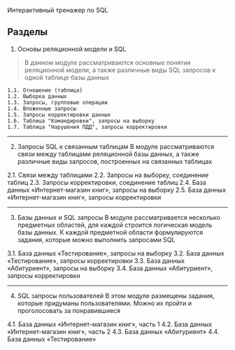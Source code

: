 Интерактивный тренажер по SQL

Разделы
----------------------------------------------------------------------------------------------------
1. Основы реляционной модели и SQL
> В данном модуле рассматриваются основные понятия реляционной модели, а также различные виды SQL запросов к одной таблице базы данных

    1.1. Отношение (таблица)
    1.2. Выборка данных
    1.3. Запросы, групповые операции
    1.4. Вложенные запросы
    1.5. Запросы корректировки данных
    1.6. Таблица "Командировки", запросы на выборку
    1.7. Таблица "Нарушения ПДД", запросы корректировки

----------------------------------------------------------------------------------------------------

2. Запросы SQL к связанным таблицам
В модуле рассматриваются связи между таблицами реляционной базы данных, а также различные виды запросов, построенных на связанных таблицах

2.1. Связи между таблицами
2.2. Запросы на выборку, соединение таблиц
2.3. Запросы корректировки, соединение таблиц
2.4. База данных «Интернет-магазин книг», запросы на выборку
2.5. База данных «Интернет-магазин книг», запросы корректировки

----------------------------------------------------------------------------------------------------

3. Базы данных и SQL запросы
В модуле рассматривается несколько предметных областей, для каждой строится логическая модель базы данных. К каждой предметной области формулируются задания, которые можно выполнить запросами SQL

3.1. База данных «Тестирование», запросы на выборку
3.2. База данных «Тестирование», запросы корректировки
3.3. База данных «Абитуриент», запросы на выборку
3.4. База данных «Абитуриент», запросы корректировки

----------------------------------------------------------------------------------------------------

4. SQL запросы пользователей
В этом модуле размещены задания, которые придуманы пользователями. Можно их пройти и проголосовать за понравившиеся

4.1. База данных «Интернет-магазин книг», часть 1
4.2. База данных «Интернет-магазин книг», часть 2
4.3. База данных «Абитуриент»
4.4. База данных «Тестирование»
